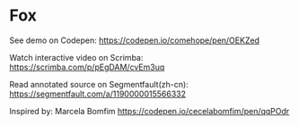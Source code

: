 # Fox

See demo on Codepen: https://codepen.io/comehope/pen/OEKZed

Watch interactive video on Scrimba: https://scrimba.com/p/pEgDAM/cvEm3uq

Read annotated source on Segmentfault(zh-cn): https://segmentfault.com/a/1190000015566332

Inspired by: Marcela Bomfim https://codepen.io/cecelabomfim/pen/qqPOdr
